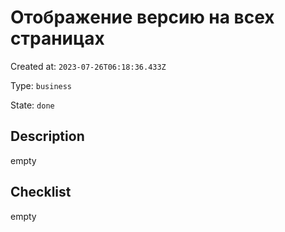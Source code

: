 # Отображение версию на всех страницах

Created at: `2023-07-26T06:18:36.433Z`

Type: `business`

State: `done`

## Description
empty

## Checklist
empty

